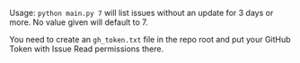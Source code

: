 Usage: `python main.py 7` will list issues without an update for 3 days or more. No value given will default to 7.

You need to create an `gh_token.txt` file in the repo root and put your GitHub Token with Issue Read permissions there.
